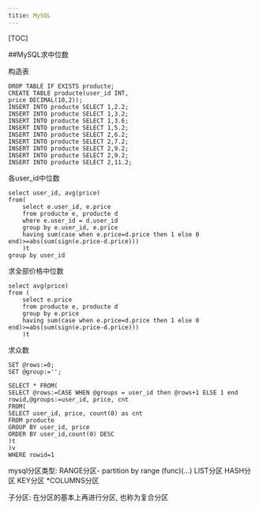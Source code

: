 ```yaml
---
titie: MySQL
---
```


[TOC]

##MySQL求中位数

构造表
```
DROP TABLE IF EXISTS producte;
CREATE TABLE producte(user_id INT, 
price DECIMAL(10,2));
INSERT INTO producte SELECT 1,2.2;
INSERT INTO producte SELECT 1,3.2;
INSERT INTO producte SELECT 1,3.6;
INSERT INTO producte SELECT 1,5.2;
INSERT INTO producte SELECT 2,6.2;
INSERT INTO producte SELECT 2,7.2;
INSERT INTO producte SELECT 2,9.2;
INSERT INTO producte SELECT 2,9.2;
INSERT INTO producte SELECT 2,11.2;
```

各user_id中位数
```
select user_id, avg(price)
from(
	select e.user_id, e.price
	from producte e, producte d
	where e.user_id = d.user_id
	group by e.user_id, e.price
	having sum(case when e.price=d.price then 1 else 0 end)>=abs(sum(sign(e.price-d.price)))
	)t
group by user_id
```
求全部价格中位数
```
select avg(price)
from (
	select e.price
	from producte e, producte d
	group by e.price
	having sum(case when e.price=d.price then 1 else 0 end)>=abs(sum(sign(e.price-d.price)))
	)t

```

求众数
```
SET @rows:=0;
SET @group:='';

SELECT * FROM(
SELECT @rows:=CASE WHEN @groups = user_id then @rows+1 ELSE 1 end rowid,@groups:=user_id, price, cnt
FROM(
SELECT user_id, price, count(0) as cnt
FROM producte
GROUP BY user_id, price
ORDER BY user_id,count(0) DESC
)t
)v
WHERE rowid=1
```


mysql分区类型:
RANGE分区- partition by range (func)(...)
LIST分区
HASH分区
KEY分区
\*COLUMNS分区


子分区: 在分区的基本上再进行分区, 也称为复合分区


